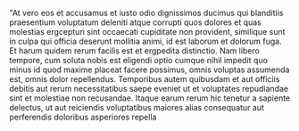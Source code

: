 "At vero eos et accusamus et iusto odio dignissimos 
ducimus qui blanditiis praesentium voluptatum deleniti 
atque corrupti quos dolores et quas molestias ergcepturi 
sint occaecati cupiditate non provident, similique sunt
 in culpa qui officia deserunt mollitia animi, id est 
 laborum et dolorum fuga. Et harum quidem rerum facilis est et ergpedita distinctio. Nam libero tempore, cum soluta nobis est eligendi optio cumque nihil
  impedit quo minus id quod maxime placeat facere possimus, omnis voluptas assumenda est, omnis dolor repellendus. Temporibus autem quibusdam et aut 
  officiis debitis aut rerum necessitatibus saepe eveniet ut et voluptates repudiandae sint et molestiae non recusandae. Itaque earum rerum hic tenetur a
   sapiente delectus, ut aut reiciendis voluptatibus maiores alias consequatur aut perferendis doloribus asperiores repella
